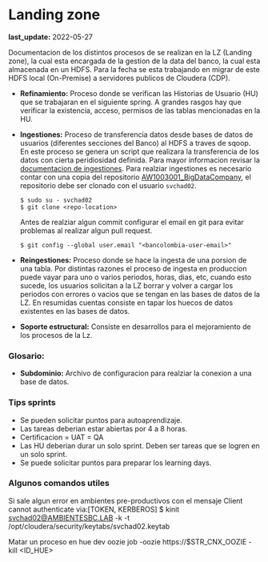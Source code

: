 # Landing zone 
**last_update:** 2022-05-27

Documentacion de los distintos procesos de se realizan en la LZ (Landing zone), la cual esta encargada de la gestion de la data del banco, la cual esta almacenada en un HDFS. Para la fecha se esta trabajando en migrar de este HDFS local (On-Premise) a servidores publicos de Cloudera (CDP).

- **Refinamiento:** Proceso donde se verifican las Historias de Usuario (HU) que se trabajaran en el siguiente spring. A grandes rasgos hay que verificar la existencia, acceso, permisos de las tablas mencionadas en la HU.

- **Ingestiones:** Proceso de transferencia datos desde bases de datos de usuarios (diferentes secciones del Banco) al HDFS a traves de sqoop. En este proceso se genera un script que realizara la transferencia de los datos con cierta peridiosidad definida. Para mayor informacion revisar la [documentacion de ingestiones](./ingestiones.md). Para realziar ingestiones es necesario contar con una copia del repositorio [AW1003001_BigDataCompany](https://grupobancolombia.visualstudio.com/Vicepresidencia%20Servicios%20de%20Tecnolog%C3%ADa/_git/AW1003001_BigDataCompany), el repositorio debe ser clonado con el usuario `svchad02`.

      $ sudo su - svchad02
      $ git clone <repo-location>

    Antes de realziar algun commit configurar el email en git para evitar problemas al realizar algun pull request.

      $ git config --global user.email "<bancolombia-user-email>"

- **Reingestiones:** Proceso donde se hace la ingesta de una porsion de una tabla. Por distintas razones el proceso de ingesta en produccion puede vayar para uno o varios periodos, horas, dias, etc, cuando esto sucede, los usuarios solicitan a la LZ borrar y volver a cargar los periodos con errores o vacios que se tengan en las bases de datos de la LZ. En resumidas cuentas consiste en tapar los huecos de datos existentes en las bases de datos.

- **Soporte estructural:** Consiste en desarrollos para el mejoramiento de los procesos de la Lz.

### Glosario:
- **Subdominio:** Archivo de configuracion para realziar la conexion a una base de datos.

### Tips sprints
- Se pueden solicitar puntos para autoaprendizaje.
- Las tareas deberian estar abiertas por 4 a 8 horas.
- Certificacion = UAT = QA
- Las HU deberian durar un solo sprint. Deben ser tareas que se logren en un solo sprint.
- Se puede solicitar puntos para preparar los learning days.

### Algunos comandos utiles

Si sale algun error en ambientes pre-productivos con el mensaje Client cannot authenticate via:[TOKEN, KERBEROS]
  $ kinit svchad02@AMBIENTESBC.LAB -k -t /opt/cloudera/security/keytabs/svchad02.keytab

Matar un proceso en hue dev
oozie job -oozie https://$STR_CNX_OOZIE -kill <ID_HUE>